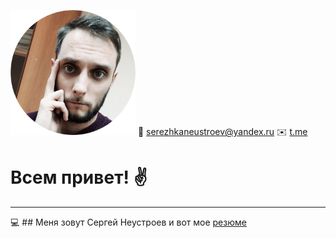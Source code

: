 
                   
![foto](foto.png)  :email: [serezhkaneustroev@yandex.ru](mailto:serezhkaneustroev@yandex.ru) 
:envelope: [t.me](https://t.me/blackcoffe1989)

# Всем привет! :v:



_________
:computer: ## Меня зовут Сергей Неустроев и вот мое [резюме](https://drive.google.com/file/d/1EgA7QhtojxptJ9liV5UoWBPp594AyEDd/view?usp=sharing)
 
